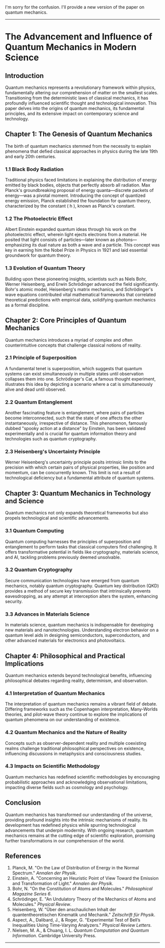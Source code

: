 I'm sorry for the confusion. I'll provide a new version of the paper on quantum mechanics. 

---

# The Advancement and Influence of Quantum Mechanics in Modern Science

## Introduction

Quantum mechanics represents a revolutionary framework within physics, fundamentally altering our comprehension of matter on the smallest scales. Transitioning from the deterministic laws of classical mechanics, it has profoundly influenced scientific thought and technological innovation. This paper delves into the origins of quantum mechanics, its fundamental principles, and its extensive impact on contemporary science and technology.

## Chapter 1: The Genesis of Quantum Mechanics

The birth of quantum mechanics stemmed from the necessity to explain phenomena that defied classical approaches in physics during the late 19th and early 20th centuries.

### 1.1 Black Body Radiation

Traditional physics faced limitations in explaining the distribution of energy emitted by black bodies, objects that perfectly absorb all radiation. Max Planck's groundbreaking proposal of energy quanta—discrete packets of energy—was a pivotal moment. Introducing the concept of quantized energy emission, Planck established the foundation for quantum theory, characterized by the constant \( h \), known as Planck's constant.

### 1.2 The Photoelectric Effect

Albert Einstein expanded quantum ideas through his work on the photoelectric effect, wherein light ejects electrons from a material. He posited that light consists of particles—later known as photons—emphasizing its dual nature as both a wave and a particle. This concept was key in earning him the Nobel Prize in Physics in 1921 and laid essential groundwork for quantum theory.

### 1.3 Evolution of Quantum Theory

Building upon these pioneering insights, scientists such as Niels Bohr, Werner Heisenberg, and Erwin Schrödinger advanced the field significantly. Bohr's atomic model, Heisenberg's matrix mechanics, and Schrödinger's wave equations contributed vital mathematical frameworks that correlated theoretical predictions with empirical data, solidifying quantum mechanics as a formal discipline.

## Chapter 2: Core Principles of Quantum Mechanics

Quantum mechanics introduces a myriad of complex and often counterintuitive concepts that challenge classical notions of reality.

### 2.1 Principle of Superposition

A fundamental tenet is superposition, which suggests that quantum systems can exist simultaneously in multiple states until observation collapses them into one. Schrödinger's Cat, a famous thought experiment, illustrates this idea by depicting a scenario where a cat is simultaneously alive and dead until observed.

### 2.2 Quantum Entanglement

Another fascinating feature is entanglement, where pairs of particles become interconnected, such that the state of one affects the other instantaneously, irrespective of distance. This phenomenon, famously dubbed "spooky action at a distance" by Einstein, has been validated experimentally and is crucial for quantum information theory and technologies such as quantum cryptography.

### 2.3 Heisenberg's Uncertainty Principle

Werner Heisenberg's uncertainty principle posits intrinsic limits to the precision with which certain pairs of physical properties, like position and momentum, can be concurrently known. This limit is not a result of technological deficiency but a fundamental attribute of quantum systems.

## Chapter 3: Quantum Mechanics in Technology and Science

Quantum mechanics not only expands theoretical frameworks but also propels technological and scientific advancements.

### 3.1 Quantum Computing

Quantum computing harnesses the principles of superposition and entanglement to perform tasks that classical computers find challenging. It offers transformative potential in fields like cryptography, materials science, and AI, tackling problems previously deemed unsolvable.

### 3.2 Quantum Cryptography

Secure communication technologies have emerged from quantum mechanics, notably quantum cryptography. Quantum key distribution (QKD) provides a method of secure key transmission that intrinsically prevents eavesdropping, as any attempt at interception alters the system, enhancing security.

### 3.3 Advances in Materials Science

In materials science, quantum mechanics is indispensable for developing new materials and nanotechnologies. Understanding electron behavior on a quantum level aids in designing semiconductors, superconductors, and other advanced materials for electronics and photovoltaics.

## Chapter 4: Philosophical and Practical Implications

Quantum mechanics extends beyond technological benefits, influencing philosophical debates regarding reality, determinism, and observation.

### 4.1 Interpretation of Quantum Mechanics

The interpretation of quantum mechanics remains a vibrant field of debate. Differing frameworks such as the Copenhagen interpretation, Many-Worlds theories, and pilot-wave theory continue to explore the implications of quantum phenomena on our understanding of existence.

### 4.2 Quantum Mechanics and the Nature of Reality

Concepts such as observer-dependent reality and multiple coexisting realms challenge traditional philosophical perspectives on existence, influencing discussions in metaphysics and consciousness studies.

### 4.3 Impacts on Scientific Methodology

Quantum mechanics has redefined scientific methodologies by encouraging probabilistic approaches and acknowledging observational limitations, impacting diverse fields such as cosmology and psychology.

## Conclusion

Quantum mechanics has transformed our understanding of the universe, providing profound insights into the intrinsic mechanisms of reality. Its development has redefined physics while spurring technological advancements that underpin modernity. With ongoing research, quantum mechanics remains at the cutting edge of scientific exploration, promising further transformations in our comprehension of the world.

## References

1. Planck, M. "On the Law of Distribution of Energy in the Normal Spectrum." *Annalen der Physik*.
2. Einstein, A. "Concerning an Heuristic Point of View Toward the Emission and Transformation of Light." *Annalen der Physik*.
3. Bohr, N. "On the Constitution of Atoms and Molecules." *Philosophical Magazine Series 6*.
4. Schrödinger, E. "An Undulatory Theory of the Mechanics of Atoms and Molecules." *Physical Review*.
5. Heisenberg, W. "Über den anschaulichen Inhalt der quantentheoretischen Kinematik und Mechanik." *Zeitschrift für Physik*.
6. Aspect, A., Dalibard, J., & Roger, G. "Experimental Test of Bell’s Inequalities Using Time-Varying Analyzers." *Physical Review Letters*.
7. Nielsen, M. A., & Chuang, I. L. *Quantum Computation and Quantum Information*. Cambridge University Press.

---